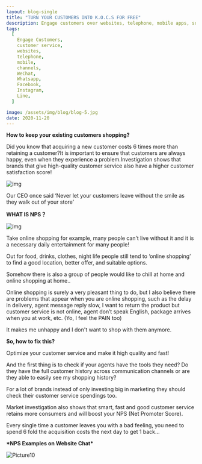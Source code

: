 ```yaml
---
layout: blog-single
title: "TURN YOUR CUSTOMERS INTO K.O.C.S FOR FREE"
description: Engage customers over websites, telephone, mobile apps, social media channels like WeChat, Whatsapp, Facebook, Instagram and many other popular messaging apps.
tags:
  [
    Engage Customers,
    customer service,
    websites,
    telephone,
    mobile,
    channels,
    WeChat,
    Whatsapp,
    Facebook,
    Instagram,
    Line,
  ]

image: /assets/img/blog/blog-5.jpg
date: 2020-11-20
---
```


**How to keep your existing customers shopping?**

Did you know that acquiring a new customer costs 6 times more than retaining a customer?It is important to ensure that customers are always happy, even when they experience a problem.Investigation shows that brands that give high-quality customer service also have a higher customer satisfaction score!

![img](/assets/img/blog/blog-post.jpg)

Our CEO once said ‘Never let your customers leave without the smile as they walk out of your store’

**WHAT IS NPS？**

![img](/assets/img/blog/we-chat-img.jpg)

Take online shopping for example, many people can’t live without it and it is a necessary daily entertainment for many people!

Out for food, drinks, clothes, night life people still tend to ‘online shopping’ to find a good location, better offer, and suitable options.

Somehow there is also a group of people would like to chill at home and online shopping at home..

Online shopping is surely a very pleasant thing to do, but I also believe there are problems that appear when you are online shopping, such as the delay in delivery, agent message reply slow, I want to return the product but customer service is not online, agent don’t speak English, package arrives when you at work, etc. (Yo, I feel the PAIN too)

It makes me unhappy and I don't want to shop with them anymore.

**So, how to fix this?**

Optimize your customer service and make it high quality and fast!

And the first thing is to check if your agents have the tools they need? Do they have the full customer history across communication channels or are they able to easily see my shopping history?

For a lot of brands instead of only investing big in marketing they should check their customer service spendings too.

Market investigation also shows that smart, fast and good customer service retains more consumers and will boost your NPS (Net Promoter Score).

Every single time a customer leaves you with a bad feeling, you need to spend 6 fold the acquisition costs the next day to get 1 back…

**\*NPS Examples on Website Chat\***

![Picture10](https://www.Clienk.cn/images/pictures/Picture10.jpg)
